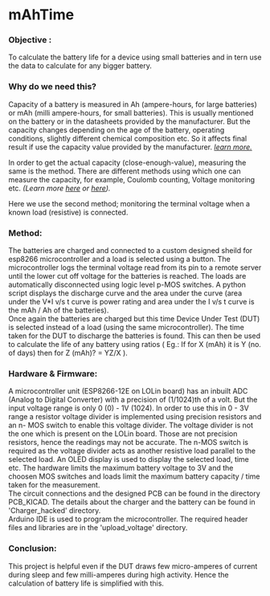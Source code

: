 # mAhTime

### Objective :

To calculate the battery life for a device using small batteries and in tern use the data to calculate for any bigger battery.

###  Why do we need this?

Capacity of a battery is measured in Ah (ampere-hours, for large batteries) or mAh (milli ampere-hours, for small batteries). 
This is usually mentioned on the battery or in the datasheets provided by the manufacturer.
But the capacity changes depending on the age of the battery, operating conditions, slightly different chemical composition etc. 
So it affects final result if use the capacity value provided by the manufacturer. 
*[learn more.](https://batteryuniversity.com/learn/article/battery_definitions)*
 
In order to get the actual capacity (close-enough-value), measuring the same is the method. 
There are different methods using which one can measure the capacity, for example, Coulomb counting, Voltage monitoring etc.
*(Learn more [here](https://www.quora.com/How-can-we-measure-a-batterys-real-capacity-in-Mah-or-ah-accurately) or 
[here](https://batteryuniversity.com/learn/article/how_to_measure_capacity)).*

Here we use the second method; monitoring the terminal voltage when a known load (resistive) is connected. 

### Method:

The batteries are charged and connected to a custom designed sheild for esp8266 microcontroller and a load is selected using a button.
The microcontroller logs the terminal voltage read from its pin to a remote server until the lower cut off voltage for the batteries is reached.
The loads are automatically disconnected using logic level p-MOS switches. 
A python script displays the discharge curve and the area under the 
curve (area under the V*I v/s t curve is power rating and area under the I v/s t curve is the mAh / Ah of the batteries).<br>
Once again the batteries are charged but this time Device Under Test (DUT) is selected instead of a load (using the same microcontroller). 
The time taken for the DUT to discharge the batteries is found. This can then be used to calculate the life of any battery using ratios 
( Eg.: If for X (mAh) it is Y (no. of days) then for Z (mAh)? = YZ/X ).

### Hardware & Firmware:

A microcontroller unit (ESP8266-12E on LOLin board) has an inbuilt ADC (Analog to Digital Converter) with a precision of (1/1024)th of a volt.
But the input voltage range is only 0 (0) - 1V (1024). In order to use this in 0 - 3V range a resistor voltage divider is implemented 
using precision resistors and an n- MOS switch to enable this voltage divider.
The voltage divider is not the one which is present on the LOLin board. Those are not precision resistors, 
hence the readings may not be accurate.
The n-MOS switch is required as the voltage divider acts as another resistive load parallel to the selected load.
An OLED display is used to display the selected load, time etc.
The hardware limits the maximum battery voltage to 3V and the choosen MOS switches and loads limit the maximum battery capacity 
/ time taken for the measurement.  
The circuit connections and the designed PCB can be found in the directory PCB_KICAD.
The details about the charger and the battery can be found in 'Charger_hacked' directory. <br>
Arduino IDE is used to program the microcontroller. The required header files and libraries are in the 'upload_voltage' directory.

### Conclusion:

This project is helpful even if the DUT draws few micro-amperes of current during sleep and few milli-amperes during high activity.
Hence the calculation of battery life is simplified with this.
